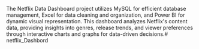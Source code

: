 
The Netflix Data Dashboard project utilizes MySQL for efficient database management, Excel for data cleaning and organization, and Power BI for dynamic visual representation. This dashboard analyzes Netflix's content data, providing insights into genres, release trends, and viewer preferences through interactive charts and graphs for data-driven decisions.# netflix_Dashbord
